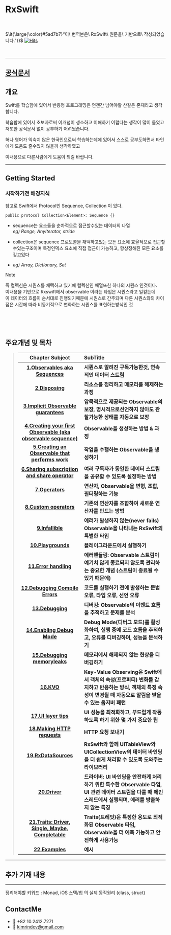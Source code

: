# RxSwift 

<br/>

$\it{\large{\color{#5ad7b7}“이\ 번역본은\ RxSwift\ 원문을\ 기반으로\ 작성되었습니다."}}$ [![Hits](https://hits.seeyoufarm.com/api/count/incr/badge.svg?url=https%3A%2F%2Fgithub.com%2FRinkim0515%2FRxSwift2025&count_bg=%2379C83D&title_bg=%23555555&icon=&icon_color=%23E7E7E7&title=hits&edge_flat=false)](https://hits.seeyoufarm.com)         

 <br/>

---
## [공식문서](https://github.com/ReactiveX/RxSwift/blob/main/Documentation/GettingStarted.md)  




## 개요

Swift를 학습함에 있어서 반응형 프로그래밍은 언젠간 넘어야할 산같은 존재라고 생각합니다.   

학습함에 있어서 초보자로써 이개념이 생소하고 이해하기 어렵다는 생각이 많이 들었고  저또한 공식문서 없이 공부하기 어려웠습니다.
 
허나 영어가 익숙치 않은 한국인으로써 학습하는데에 있어서 스스로 공부도하면서 타인에게 도움도 줄수있지 않을까 생각하였고
 
이내용으로 다른사람에게 도움이 되길 바랍니다. 



--- 



## Getting Started
 
### 시작하기전 배경지식
참고로 Swift에서 Protocol인 Sequence, Collection 이 있다.
```
public protocol Collection<Element>: Sequence {}
```

 - sequence는 요소들을 순차적으로 접근할수있는 데이터의 나열  
 *eg) Range, AnyIterator, stride*

 - collection은 sequence 프로토콜을 채택하고있는 모든 요소에 효율적으로 접근할수있는구조이며 특정인덱스 요소에 직접 접근이 가능하고, 항상정해진 모든 요소를 갖고있다
 - *eg) Array, Dictionary, Set*

>[!NOTE]
> 즉 컬렉션은 시퀀스를 채택하고 있기에 컬렉션인 배열또한 하나의 시퀀스 인것이다.  
> 이내용을 기반으로 Rxswift에서 observable 이라는 타입은 시퀀스라고 일컫는데  
> 이 데이터의 흐름이 순서대로 진행되기때문에 시퀀스로 간주되며 다른 시퀀스와의 차이점은 시간에 따라 비동기적으로 변화하는 시퀀스를 표현하는방식인 것  

<br/> <br/> <br/>

## 주요개념 및 목차 
> | Chapter Subject | SubTitle | 
> |:---:| :----|
> | **[1.Observables aka Sequences](https://github.com/Rinkim0515/RxSwift2025/blob/main/Docs/%EC%BB%A4%EB%A6%AC%ED%81%98%EB%9F%BC/01_Observables%20aka%20Sequences.md#observables-aka-sequences)**  |      **시퀀스로 알려진 구독가능한것, 연속적인 데이터 스트림** |   
> | **[2.Disposing](https://github.com/Rinkim0515/RxSwift2025/blob/main/Docs/%EC%BB%A4%EB%A6%AC%ED%81%98%EB%9F%BC/02_Disposing.md#disposing)**                                                     |    **리소스를 정리하고 메모리를 해제하는 과정**|
> | **[3.Implicit Observable guarantees](https://github.com/Rinkim0515/RxSwift2025/blob/main/Docs/%EC%BB%A4%EB%A6%AC%ED%81%98%EB%9F%BC/03_Implict%20Observable%20guarantees.md#implicitobservableguarantees-%EC%95%94%EB%AC%B5%EC%A0%81%EC%9D%B8-observable-%EB%B3%B4%EC%9E%A5)**                                                                                                                                                                                                                                          |**암묵적으로 제공되는 Observable의 보장, 명시적으로선언하지 않아도 관찰가능한 상태를 자동으로 보장**|
> | **[4.Creating your first Observable (aka observable sequence)](https://github.com/Rinkim0515/RxSwift2025/blob/main/Docs/%EC%BB%A4%EB%A6%AC%ED%81%98%EB%9F%BC/04_Creating%20your%20first%C2%A0Observable%C2%A0.md#observable-%EC%83%9D%EC%84%B1%EC%9D%98-%ED%95%B5%EC%8B%AC%EA%B0%9C%EB%85%90)**                                                                                                                                                                                                                  |**Observable을 생성하는 방법 & 과정**|
> | **[5.Creating an Observable that performs work](https://github.com/Rinkim0515/RxSwift2025/blob/main/Docs/%EC%BB%A4%EB%A6%AC%ED%81%98%EB%9F%BC/05_Creating%20an%C2%A0Observable%C2%A0that%20performs%20work.md#creating-anobservablethat-performs-work)**                                                                                                                                                                                             |  **작업을 수행하는 Observable을 생성하기** |
> | **[6.Sharing subscription and share operator](https://github.com/Rinkim0515/RxSwift2025/blob/main/Docs/%EC%BB%A4%EB%A6%AC%ED%81%98%EB%9F%BC/06_Sharing%20Subscription%20and%20the%20share%20Operator.md#%EA%B5%AC%EB%8F%85subscription-%EA%B3%B5%EC%9C%A0%EC%99%80-share-%EC%97%B0%EC%82%B0%EC%9E%90)**                                                                                                                                                         | **여러 구독자가 동일한 데이터 스트림을 공유할 수 있도록 설정하는 방법** |
> | **[7.Operators](https://github.com/Rinkim0515/RxSwift2025/blob/main/Docs/%EC%BB%A4%EB%A6%AC%ED%81%98%EB%9F%BC/07_Operator.md#%EC%97%B0%EC%82%B0%EC%9E%90)**                                                                | **연산자, Observable을 변형, 조합, 필터링하는 기능**|
> | **[8.Custom operators](https://github.com/Rinkim0515/RxSwift2025/blob/main/Docs/%EC%BB%A4%EB%A6%AC%ED%81%98%EB%9F%BC/08_Custom%20operator.md#%EC%82%AC%EC%9A%A9%EC%9E%90%EC%A0%95%EC%9D%98-%EC%97%B0%EC%82%B0%EC%9E%90)**  | **기존의 연산자를 조합하여 새로운 연산자를 만드는 방법** |
> | **[9.Infallible](https://github.com/Rinkim0515/RxSwift2025/blob/main/Docs/%EC%BB%A4%EB%A6%AC%ED%81%98%EB%9F%BC/09_Infallible.md#%EC%8B%A4%ED%8C%A8%ED%95%98%EA%B1%B0%EB%82%98-%EC%98%A4%EB%A5%98%EB%A5%BC-%EB%B0%9C%EC%83%9D%EC%8B%9C%ED%82%A4%EC%A7%80-%EC%95%8A%EB%8A%94%EA%B2%83)**                                                                                                                                                   | **에러가 발생하지 않는(never fails) Observable을 나타내는 RxSwift의 특별한 타입** |
> | **[10.Playgrounds](https://github.com/Rinkim0515/RxSwift2025/blob/main/Docs/%EC%BB%A4%EB%A6%AC%ED%81%98%EB%9F%BC/10_Playgrounds.md#playgrounds)**                                                                          | **플레이그라운드에서 실행하기** |
> | **[11.Error handling](https://github.com/Rinkim0515/RxSwift2025/blob/main/Docs/%EC%BB%A4%EB%A6%AC%ED%81%98%EB%9F%BC/11_Error%20handling.md#%EC%97%90%EB%9F%AC%EB%A5%BC-%EC%B2%98%EB%A6%AC%ED%95%98%EA%B8%B0)**             | **에러핸들링: Observable 스트림이 예기치 않게 종료되지 않도록 관리하는 중요한 개념 (스트림이 종료될 수 있기 때문에)** |
> | **[12.Debugging Compile Errors](https://github.com/Rinkim0515/RxSwift2025/blob/main/Docs/%EC%BB%A4%EB%A6%AC%ED%81%98%EB%9F%BC/12_Debugging%20Compile%20Errors.md#%EC%BB%B4%ED%8C%8C%EC%9D%BC-%EC%97%90%EB%9F%AC%EB%A5%BC-%EB%94%94%EB%B2%84%EA%B9%85%ED%95%98%EA%B8%B0)**                                                                                                                                                                               | **코드를 실행하기 전에 발생하는 문법 오류, 타입 오류, 선언 오류**|
> | **[13.Debugging](https://github.com/Rinkim0515/RxSwift2025/blob/main/Docs/%EC%BB%A4%EB%A6%AC%ED%81%98%EB%9F%BC/13_Debugging.md#%EB%94%94%EB%B2%84%EA%B9%85)**                                                              |**디버깅: Observable의 이벤트 흐름을 추적하고 문제를 분석** |
> | **[14.Enabling Debug Mode](https://github.com/Rinkim0515/RxSwift2025/blob/main/Docs/%EC%BB%A4%EB%A6%AC%ED%81%98%EB%9F%BC/14_Enabling%20Debug%20Mode.md#%EB%94%94%EB%B2%84%EA%B7%B8-%EB%AA%A8%EB%93%9C%EC%9D%98-%ED%99%9C%EC%84%B1%ED%99%94)**                                                                                                                                                                                                 | **Debug Mode(디버그 모드)를 활성화하여, 실행 중에 코드 흐름을 추적하고, 오류를 디버깅하며, 성능을 분석하기**|
> | **[15.Debugging memoryleaks](https://github.com/Rinkim0515/RxSwift2025/blob/main/Docs/%EC%BB%A4%EB%A6%AC%ED%81%98%EB%9F%BC/15_Debugging%20memory%20leaks.md#%EB%A9%94%EB%AA%A8%EB%A6%AC%EB%88%84%EC%88%98-%EB%94%94%EB%B2%84%EA%B9%85)**                                                                                                                                                                                                 |  **메모리에서 해제되지 않는 현상을 디버깅하기**     |
> | **[16.KVO](https://github.com/Rinkim0515/RxSwift2025/blob/main/Docs/%EC%BB%A4%EB%A6%AC%ED%81%98%EB%9F%BC/16_KVO.md#kvo)**                                                                                                  | **Key-Value Observing은 Swift에서 객체의 속성(프로퍼티) 변화를 감지하고 반응하는 방식, 객체의 특정 속성이 변경될 때 자동으로 알림을 받을 수 있는 옵저버 패턴** |
> | **[17.UI layer tips](https://github.com/Rinkim0515/RxSwift2025/blob/main/Docs/%EC%BB%A4%EB%A6%AC%ED%81%98%EB%9F%BC/17_UI%20Layer%20Tips.md#ui-layer-tips)**                                                                | **UI 성능을 최적화하고, 부드럽게 작동하도록 하기 위한 몇 가지 중요한 팁** |
> | **[18.Making HTTP requests](https://github.com/Rinkim0515/RxSwift2025/blob/main/Docs/%EC%BB%A4%EB%A6%AC%ED%81%98%EB%9F%BC/18_Making%20HTTP%20Requests.md#http-%EC%9A%94%EC%B2%AD-%EB%A7%8C%EB%93%A4%EA%B8%B0)**            |**HTTP 요청 보내기**|
> | **[19.RxDataSources](https://github.com/Rinkim0515/RxSwift2025/blob/main/Docs/%EC%BB%A4%EB%A6%AC%ED%81%98%EB%9F%BC/19_RxDataSource.md#rxdatasources)**                                                                     | **RxSwift와 함께 UITableView와 UICollectionView의 데이터 바인딩을 더 쉽게 처리할 수 있도록 도와주는 라이브러리** |
> | **[20.Driver]()**                                                                                                                                                            | **드라이버:  UI 바인딩을 안전하게 처리하기 위한 특수한 Observable 타입, UI 관련 데이터 스트림을 다룰 때 메인 스레드에서 실행되며, 에러를 방출하지 않는 특징**|
> | **[21.Traits: Driver, Single, Maybe, Completable](https://github.com/Rinkim0515/RxSwift2025/blob/main/Docs/%EC%BB%A4%EB%A6%AC%ED%81%98%EB%9F%BC/Traits.md#traits)**                                                        | **Traits(트레잇)은 특정한 용도로 최적화된 Observable 타입, Observable을 더 예측 가능하고 안전하게 사용가능**|
> | **[22.Examples](https://github.com/Rinkim0515/RxSwift2025/blob/main/Docs/%EC%BB%A4%EB%A6%AC%ED%81%98%EB%9F%BC/20_Examples.md#examples)**                                                                                                                                                                                                          | **예시** |

---
## 추가 기재 내용 




---
정리해야할 키워드 : Monad, iOS 스택/힙 의 실제 동작원리 (class, struct)


## ContactMe
* 📱 +82 10.2412.7271
* 📧 kimrindev@gmail.com
